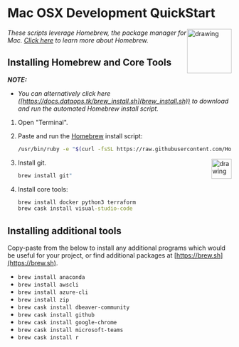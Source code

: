 # Mac OSX Development QuickStart

<!-- markdownlint-disable MD033 - no-inline-html -->

<a href="https://brew.sh"><img src="https://brew.sh/assets/img/linuxbrew.png" alt="drawing" width="100" style="float: right"/></a>

_These scripts leverage Homebrew, the package manager for Mac. [Click here](https://homebrew[TK].org/why-homebrew[TK]) to learn more about Homebrew._

<!-- markdownlint-capture -->
<!-- markdownlint-disable -->
<!-- markdownlint-restore -->

## Installing Homebrew and Core Tools

_**NOTE:**_

* _You can alternatively click here ([https://docs.dataops.tk/brew_install.sh](brew_install.sh)) to download and run the automated Homebrew install script._

1. Open "Terminal".
2. Paste and run the [Homebrew](https://brew.sh) install script:

    ```bash
    /usr/bin/ruby -e "$(curl -fsSL https://raw.githubusercontent.com/Homebrew/install/master/install)"
    ```

    <a href="https://git-scm.com/"><img src="https://git-scm.com/images/logo@2x.png" alt="drawing" width="45" style="float: right"/></a>

3. Install git.

    ```cmd
    brew install git"
    ```

4. Install core tools:

    ```cmd
    brew install docker python3 terraform
    brew cask install visual-studio-code
    ```

## Installing additional tools

Copy-paste from the below to install any additional programs which would be useful for your project, or find additional packages at [https://brew.sh](https://brew.sh).

* `brew install anaconda`
* `brew install awscli`
* `brew install azure-cli`
* `brew install zip`
* `brew cask install dbeaver-community`
* `brew cask install github`
* `brew cask install google-chrome`
* `brew cask install microsoft-teams`
* `brew cask install r`
